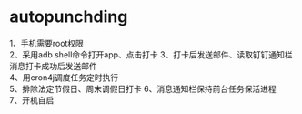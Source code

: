 # autopunchding
1、手机需要root权限  
2、采用adb shell命令打开app、点击打卡
3、打卡后发送邮件、读取钉钉通知栏消息打卡成功后发送邮件  
4、用cron4j调度任务定时执行  
5、排除法定节假日、周末调假日打卡 
6、消息通知栏保持前台任务保活进程  
7、开机自启
